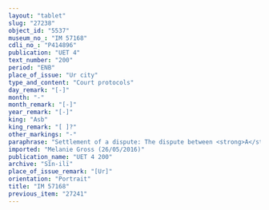 ```yaml
---
layout: "tablet"
slug: "27238"
object_id: "5537"
museum_no_: "IM 57168"
cdli_no_: "P414896"
publication: "UET 4"
text_number: "200"
period: "ENB"
place_of_issue: "Ur city"
type_and_content: "Court protocols"
day_remark: "[-]"
month: "-"
month_remark: "[-]"
year_remark: "[-]"
king: "Asb"
king_remark: "[ ]?"
other_markings: "-"
paraphrase: "Settlement of a dispute: The dispute between <strong>A</strong> and <strong>B</strong> concerning the slave <strong><sup>f</sup></strong><strong>C</strong> and four children is settled before <strong>D</strong>, the governor of Ur, and the assemblies (<em>puhru</em>) of Babylon, Borsippa and Ur. It has been decided that <strong>A</strong> receives the slave together with a purchase document.<br /> &nbsp;<br /> <strong>A</strong> = Damqia/&Scaron;ūzubu; <strong>B</strong> = Kudurru//Kidin-S&icirc;n; <strong><sup>f</sup></strong><strong>C</strong> = <sup>f</sup>&Scaron;āhitti; <strong>D</strong> = S&icirc;n-balāssu-iqbi, governor of Ur<br /> &nbsp;"
imported: "Melanie Gross (26/05/2016)"
publication_name: "UET 4 200"
archive: "Sîn-ilī"
place_of_issue_remark: "[Ur]"
orientation: "Portrait"
title: "IM 57168"
previous_item: "27241"
---
```

